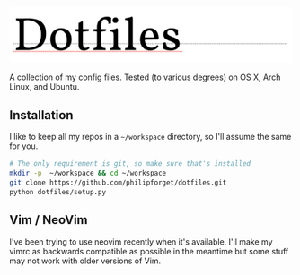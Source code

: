 <div style="text-align:center"><img src ="/static/dotfiles.png" /></div>

A collection of my config files. Tested (to various degrees) on OS X, Arch
Linux, and Ubuntu.

## Installation

I like to keep all my repos in a `~/workspace` directory, so I'll assume the
same for you.

```bash
# The only requirement is git, so make sure that's installed
mkdir -p  ~/workspace && cd ~/workspace
git clone https://github.com/philipforget/dotfiles.git
python dotfiles/setup.py
```

## Vim / NeoVim

I've been trying to use neovim recently when it's available. I'll make my vimrc
as backwards compatible as possible in the meantime but some stuff may not work
with older versions of Vim.
